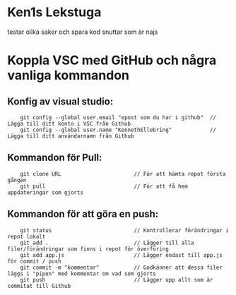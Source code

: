 # Ken1s Lekstuga
testar olika saker och spara kod snuttar som är najs

#   Koppla VSC med GitHub och några vanliga kommandon
##  Konfig av visual studio:
```
    git config --global user.email "epost som du har i github"  // Lägga till ditt konto i VSC från Github
    git config --global user.name "KennethEllebring"	        // Lägga till ditt användarnamn från Github
```
##  Kommandon för Pull:
```
    git clone URL	                    // För att hämta repot första gången
    git pull 			                // För att få hem uppdateringar som gjorts 
```
##  Kommandon för att göra en push:
``` 
    git status			                // Kontrollerar förändringar i repot lokalt
    git add .		                	// Lägger till alla filer/förändringar som finns i repot för överföring
    git add app.js                      // Lägger endast till app.js för commit / push
    git commit -m "kommentar"	        // Godkänner att dessa filer läggs i "pipen" med kommentar om vad som gjorts
    git push			                // Lägger upp allt som är commitat till Github
````